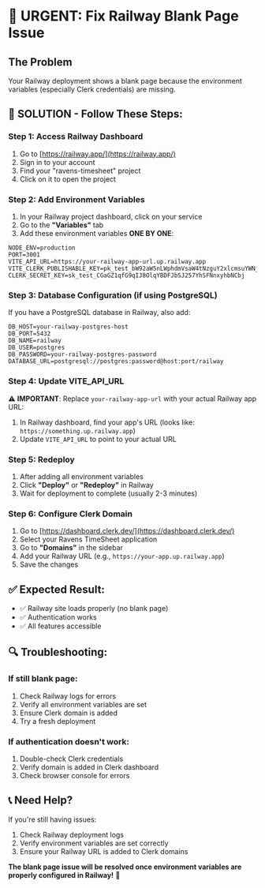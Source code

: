# 🚨 URGENT: Fix Railway Blank Page Issue

## The Problem
Your Railway deployment shows a blank page because the environment variables (especially Clerk credentials) are missing.

## 🔧 **SOLUTION - Follow These Steps:**

### **Step 1: Access Railway Dashboard**
1. Go to [https://railway.app/](https://railway.app/)
2. Sign in to your account
3. Find your "ravens-timesheet" project
4. Click on it to open the project

### **Step 2: Add Environment Variables**
1. In your Railway project dashboard, click on your service
2. Go to the **"Variables"** tab
3. Add these environment variables **ONE BY ONE**:

```env
NODE_ENV=production
PORT=3001
VITE_API_URL=https://your-railway-app-url.up.railway.app
VITE_CLERK_PUBLISHABLE_KEY=pk_test_bW92aW5nLWphdmVsaW4tNzguY2xlcmsuYWNjb3VudHMuZGV2JA
CLERK_SECRET_KEY=sk_test_CGaGZ1qfG9qIJ8OlqYBDFJbSJ257YhSFNnxyhbNCbj
```

### **Step 3: Database Configuration (if using PostgreSQL)**
If you have a PostgreSQL database in Railway, also add:
```env
DB_HOST=your-railway-postgres-host
DB_PORT=5432
DB_NAME=railway
DB_USER=postgres
DB_PASSWORD=your-railway-postgres-password
DATABASE_URL=postgresql://postgres:password@host:port/railway
```

### **Step 4: Update VITE_API_URL**
⚠️ **IMPORTANT**: Replace `your-railway-app-url` with your actual Railway app URL:
1. In Railway dashboard, find your app's URL (looks like: `https://something.up.railway.app`)
2. Update `VITE_API_URL` to point to your actual URL

### **Step 5: Redeploy**
1. After adding all environment variables
2. Click **"Deploy"** or **"Redeploy"** in Railway
3. Wait for deployment to complete (usually 2-3 minutes)

### **Step 6: Configure Clerk Domain**
1. Go to [https://dashboard.clerk.dev/](https://dashboard.clerk.dev/)
2. Select your Ravens TimeSheet application
3. Go to **"Domains"** in the sidebar
4. Add your Railway URL (e.g., `https://your-app.up.railway.app`)
5. Save the changes

## ✅ **Expected Result:**
- ✅ Railway site loads properly (no blank page)
- ✅ Authentication works
- ✅ All features accessible

## 🔍 **Troubleshooting:**

### If still blank page:
1. Check Railway logs for errors
2. Verify all environment variables are set
3. Ensure Clerk domain is added
4. Try a fresh deployment

### If authentication doesn't work:
1. Double-check Clerk credentials
2. Verify domain is added in Clerk dashboard
3. Check browser console for errors

## 📞 **Need Help?**
If you're still having issues:
1. Check Railway deployment logs
2. Verify environment variables are set correctly
3. Ensure your Railway URL is added to Clerk domains

**The blank page issue will be resolved once environment variables are properly configured in Railway!** 🎯 